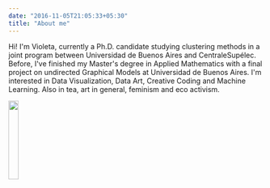 ```yaml
---
date: "2016-11-05T21:05:33+05:30"
title: "About me"
---
```


Hi! I'm Violeta, currently a Ph.D. candidate studying clustering methods in a joint program between Universidad de Buenos Aires and CentraleSupélec. Before, I've finished my Master's degree in Applied Mathematics with a final project on undirected Graphical Models at Universidad de Buenos Aires. I'm interested in Data Visualization, Data Art, Creative Coding and Machine Learning. Also in tea, art in general, feminism and eco activism.


<img src="/img/about.jpg" width=20%>

[1]: /img/about.jpg 
[2]: /img/about.jpg
